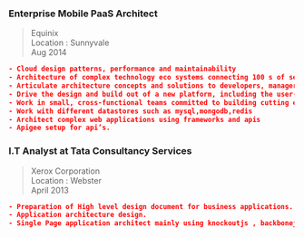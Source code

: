 ###  Enterprise Mobile PaaS Architect
> Equinix  
> Location : Sunnyvale  
> Aug 2014  

``` json
- Cloud design patterns, performance and maintainability  
- Architecture of complex technology eco systems connecting 100 s of service providers and consumers  
- Articulate architecture concepts and solutions to developers, managers and executives  
- Drive the design and build out of a new platform, including the user-facing features and core back-end functionality   
- Work in small, cross-functional teams committed to building cutting edge applications  
- Work with different datastores such as mysql,mongodb,redis  
- Architect complex web applications using frameworks and apis  
- Apigee setup for api’s.  
```

### I.T Analyst at Tata Consultancy Services
>  Xerox Corporation  
>  Location : Webster  
>  April 2013   

```json
- Preparation of High level design document for business applications. 
- Application architecture design. 
- Single Page application architect mainly using knockoutjs , backbonejs and nodejs
```
